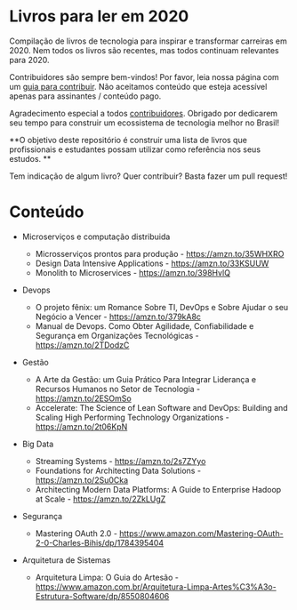 # Livros para ler em 2020  
Compilação de livros de tecnologia para inspirar e transformar carreiras em 2020. Nem todos os livros são recentes, mas todos continuam relevantes para 2020.

Contribuidores são sempre bem-vindos! Por favor, leia nossa página com um [guia para contribuir](https://github.com/DXLabTech/melhores-sites-tech-brasil/blob/master/guia-contribuidores.md). Não aceitamos conteúdo que esteja acessível apenas para assinantes / conteúdo pago.

Agradecimento especial a todos [contribuidores](https://github.com/DXLabTech/livros-tecnologia-2020/graphs/contributors). Obrigado por dedicarem seu tempo para construir um ecossistema de tecnologia melhor no Brasil! 

  **O objetivo deste repositório é construir uma lista de livros que profissionais e estudantes possam utilizar como referência nos seus estudos. **

Tem indicação de algum livro? Quer contribuir? Basta fazer um pull request!

# Conteúdo

* Microserviços e computação distribuida 
  * Microsserviços prontos para produção - https://amzn.to/35WHXRO
  * Design Data Intensive Applications - https://amzn.to/33KSUUW
  * Monolith to Microservices - https://amzn.to/398HvlQ

* Devops	
  * O projeto fênix: um Romance Sobre TI, DevOps e Sobre Ajudar o seu Negócio a Vencer - https://amzn.to/379kA8c
  * Manual de Devops. Como Obter Agilidade, Confiabilidade e Segurança em Organizações Tecnológicas - https://amzn.to/2TDodzC

* Gestão
  * A Arte da Gestão: um Guia Prático Para Integrar Liderança e Recursos Humanos no Setor de Tecnologia - https://amzn.to/2ESOmSo	
  * Accelerate: The Science of Lean Software and DevOps: Building and Scaling High Performing Technology Organizations - https://amzn.to/2t06KpN

* Big Data
  * Streaming Systems - https://amzn.to/2s7ZYyo
  * Foundations for Architecting Data Solutions - https://amzn.to/2Su0Cka
  * Architecting Modern Data Platforms: A Guide to Enterprise Hadoop at Scale - https://amzn.to/2ZkLUgZ
  
* Segurança
  * Mastering OAuth 2.0 - https://www.amazon.com/Mastering-OAuth-2-0-Charles-Bihis/dp/1784395404

* Arquitetura de Sistemas
  * Arquitetura Limpa: O Guia do Artesão - https://www.amazon.com.br/Arquitetura-Limpa-Artes%C3%A3o-Estrutura-Software/dp/8550804606


